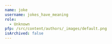 ```yaml
---
name: joke
username: jokes_have_meaning
role:
  - Unknown
pfp: /src/content/authors/_images/default.png
isArchived: false
---
```

